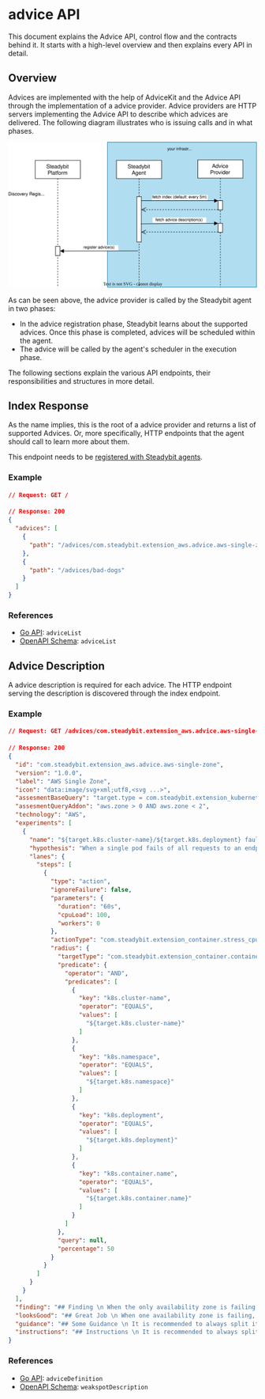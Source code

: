 # advice API

This document explains the Advice API, control flow and the contracts behind it. It starts with a high-level overview and then explains every API in detail.

## Overview

Advices are implemented with the help of AdviceKit and the Advice API through the implementation of a advice provider. Advice providers are HTTP servers implementing the Advice API to describe which advices are delivered. The following diagram illustrates who is issuing calls and in what phases.

![UML sequence diagram showing in what order the APIs are called](advice-flow.svg)

As can be seen above, the advice provider is called by the Steadybit agent in two phases:

- In the advice registration phase, Steadybit learns about the supported advices. Once this phase is completed, advices will be
  scheduled within the agent.
- The advice will be called by the agent's scheduler in the execution phase.

The following sections explain the various API endpoints, their responsibilities and structures in more detail.

## Index Response

As the name implies, this is the root of a advice provider and returns a list of supported Advices. Or,
more specifically, HTTP endpoints that the agent should call to learn more about them.

This endpoint needs to be [registered with Steadybit agents](./advice-registration.md).

### Example

```json
// Request: GET /

// Response: 200
{
  "advices": [
    {
      "path": "/advices/com.steadybit.extension_aws.advice.aws-single-zone"
    },
    {
      "path": "/advices/bad-dogs"
    }
  ]
}
```

### References

- [Go API](https://github.com/steadybit/advice-kit/tree/main/go/advice_kit_api): `adviceList`
- [OpenAPI Schema](https://github.com/steadybit/advice-kit/tree/main/openapi): `adviceList`

## Advice Description

A advice description is required for each advice. The HTTP endpoint serving the description is discovered through the index endpoint.

### Example

```json
// Request: GET /advices/com.steadybit.extension_aws.advice.aws-single-zone

// Response: 200
{
  "id": "com.steadybit.extension_aws.advice.aws-single-zone",
  "version": "1.0.0",
  "label": "AWS Single Zone",
  "icon": "data:image/svg+xml;utf8,<svg ...>",
  "assesmentBaseQuery": "target.type = com.steadybit.extension_kubernetes.kubernetes-deployment",
  "assesmentQueryAddon": "aws.zone > 0 AND aws.zone < 2",
  "technology": "AWS",
  "experiments": [
    {
      "name": "${target.k8s.cluster-name}/${target.k8s.deployment} faultless redundancy during single pod failure",
      "hypothesis": "When a single pod fails of all requests to an endpoint are successful",
      "lanes": {
        "steps": [
          {
            "type": "action",
            "ignoreFailure": false,
            "parameters": {
              "duration": "60s",
              "cpuLoad": 100,
              "workers": 0
            },
            "actionType": "com.steadybit.extension_container.stress_cpu",
            "radius": {
              "targetType": "com.steadybit.extension_container.container",
              "predicate": {
                "operator": "AND",
                "predicates": [
                  {
                    "key": "k8s.cluster-name",
                    "operator": "EQUALS",
                    "values": [
                      "${target.k8s.cluster-name}"
                    ]
                  },
                  {
                    "key": "k8s.namespace",
                    "operator": "EQUALS",
                    "values": [
                      "${target.k8s.namespace}"
                    ]
                  },
                  {
                    "key": "k8s.deployment",
                    "operator": "EQUALS",
                    "values": [
                      "${target.k8s.deployment}"
                    ]
                  },
                  {
                    "key": "k8s.container.name",
                    "operator": "EQUALS",
                    "values": [
                      "${target.k8s.container.name}"
                    ]
                  }
                ]
              },
              "query": null,
              "percentage": 50
            }
          }
        ]
      }
    }
  ],
  "finding": "## Finding \n When the only availability zone is failing, your service ${target.k8s.pod.name} is not available.",
  "looksGood": "## Great Job \n When one availability zone is failing, your service ${target.k8s.pod.name} is still available.",
  "guidance": "## Some Guidance \n It is recommended to always split its components into different zones so that in case of a failure of one..",
  "instructions": "## Instructions \n It is recommended to always split its components into different zones so that in case of a failure of one.."
}
```

### References

- [Go API](https://github.com/steadybit/advice-kit/tree/main/go/advice_kit_api): `adviceDefinition`
- [OpenAPI Schema](https://github.com/steadybit/advice-kit/tree/main/openapi): `weakspotDescription`

